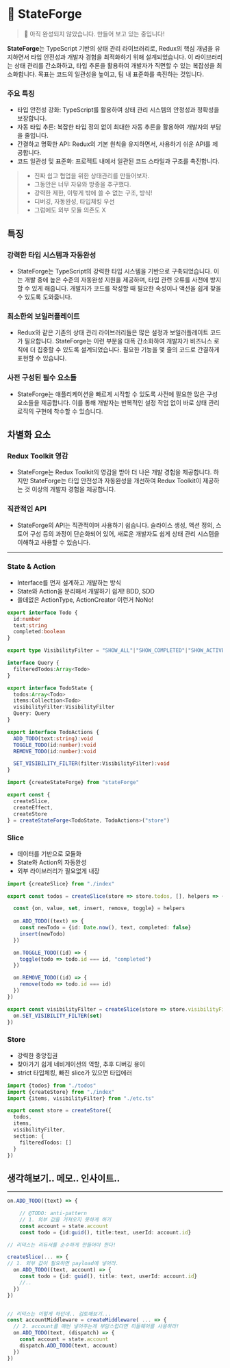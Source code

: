 # 🚧 StateForge

> 📌 아직 완성되지 않았습니다. 만들어 보고 있는 중입니다!

**StateForge**는 TypeScript 기반의 상태 관리 라이브러리로, Redux의 핵심 개념을 유지하면서 타입 안전성과 개발자 경험을 최적화하기 위해 설계되었습니다. 이 라이브러리는 상태 관리를 간소화하고, 타입 추론을 활용하여 개발자가 직면할 수 있는 복잡성을 최소화합니다. 목표는 코드의 일관성을 높이고, 팀 내 표준화를 촉진하는 것입니다.

### 주요 특징
- 타입 안전성 강화: TypeScript를 활용하여 상태 관리 시스템의 안정성과 정확성을 보장합니다.
- 자동 타입 추론: 복잡한 타입 정의 없이 최대한 자동 추론을 활용하여 개발자의 부담을 줄입니다.
- 간결하고 명확한 API: Redux의 기본 원칙을 유지하면서, 사용하기 쉬운 API를 제공합니다.
- 코드 일관성 및 표준화: 프로젝트 내에서 일관된 코드 스타일과 구조를 촉진합니다.

> - 진짜 쉽고 협업을 위한 상태관리를 만들어보자.
> - 그동안은 너무 자유와 방종을 추구했다.
> - 강력한 제한, 이렇게 밖에 쓸 수 없는 구조, 방식!
> - 디버깅, 자동완성, 타입체킹 우선
> - 그럼에도 외부 모듈 의존도 X

## 특징

### 강력한 타입 시스템과 자동완성
- StateForge는 TypeScript의 강력한 타입 시스템을 기반으로 구축되었습니다. 이는 개발 중에 높은 수준의 자동완성 지원을 제공하며, 타입 관련 오류를 사전에 방지할 수 있게 해줍니다. 개발자가 코드를 작성할 때 필요한 속성이나 액션을 쉽게 찾을 수 있도록 도와줍니다.

### 최소한의 보일러플레이트
- Redux와 같은 기존의 상태 관리 라이브러리들은 많은 설정과 보일러플레이트 코드가 필요합니다. StateForge는 이런 부분을 대폭 간소화하여 개발자가 비즈니스 로직에 더 집중할 수 있도록 설계되었습니다. 필요한 기능을 몇 줄의 코드로 간결하게 표현할 수 있습니다.

### 사전 구성된 필수 요소들
- StateForge는 애플리케이션을 빠르게 시작할 수 있도록 사전에 필요한 많은 구성 요소들을 제공합니다. 이를 통해 개발자는 반복적인 설정 작업 없이 바로 상태 관리 로직의 구현에 착수할 수 있습니다.

## 차별화 요소

### Redux Toolkit 영감
- StateForge는 Redux Toolkit의 영감을 받아 더 나은 개발 경험을 제공합니다. 하지만 StateForge는 타입 안전성과 자동완성을 개선하여 Redux Toolkit이 제공하는 것 이상의 개발자 경험을 제공합니다.

### 직관적인 API
- StateForge의 API는 직관적이며 사용하기 쉽습니다. 슬라이스 생성, 액션 정의, 스토어 구성 등의 과정이 단순화되어 있어, 새로운 개발자도 쉽게 상태 관리 시스템을 이해하고 사용할 수 있습니다.

---

### State & Action

- Interface를 먼저 설계하고 개발하는 방식
- State와 Action을 분리해서 개발하기 쉽게! BDD, SDD
- 쓸데없은 ActionType, ActionCreator 이런거 NoNo!

```ts
export interface Todo {
  id:number
  text:string
  completed:boolean
}

export type VisibilityFilter = "SHOW_ALL"|"SHOW_COMPLETED"|"SHOW_ACTIVE"

interface Query {
  filteredTodos:Array<Todo>
}

export interface TodoState {
  todos:Array<Todo>
  items:Collection<Todo>
  visibilityFilter:VisibilityFilter
  Query: Query
}

export interface TodoActions {
  ADD_TODO(text:string):void
  TOGGLE_TODO(id:number):void
  REMOVE_TODO(id:number):void

  SET_VISIBILITY_FILTER(filter:VisibilityFilter):void
}
```

```ts
import {createStateForge} from "stateForge"

export const {
  createSlice,
  createEffect,
  createStore
} = createStateForge<TodoState, TodoActions>("store")
```


### Slice
- 데이터를 기반으로 모듈화
- State와 Action의 자동완성
- 외부 라이브러리가 필요없게 내장

```ts
import {createSlice} from "./index"

export const todos = createSlice(store => store.todos, [], helpers => {

  const {on, value, set, insert, remove, toggle} = helpers
  
  on.ADD_TODO((text) => {
    const newTodo = {id: Date.now(), text, completed: false}
    insert(newTodo)
  })

  on.TOGGLE_TODO((id) => {
    toggle(todo => todo.id === id, "completed")
  })

  on.REMOVE_TODO((id) => {
    remove(todo => todo.id === id)
  })
})

export const visibilityFilter = createSlice(store => store.visibilityFilter, "SHOW_ALL", ({on, set}) => {
  on.SET_VISIBILITY_FILTER(set)
})
```



### Store

- 강력한 중앙집권
- 찾아가기 쉽게 네비게이션의 역할, 추후 디버깅 용이
- strict 타입체킹, 빠진 slice가 있으면 타입에러

```ts
import {todos} from "./todos"
import {createStore} from "./index"
import {items, visibilityFilter} from "./etc.ts"

export const store = createStore({
  todos,
  items,
  visibilityFilter,
  section: {
    filteredTodos: []
  }
})
```

## 생각해보기.. 메모.. 인사이트..

---

```ts
on.ADD_TODO((text) => {

    // @TODO: anti-pattern
    // 1. 외부 값을 가져오지 못하게 하기
    const account = state.account
    const todo = {id:guid(), title:text, userId: account.id} 
```


```ts
// 리덕스는 리듀서를 순수하게 만들어야 한다!

createSlice(... => {
// 1. 외부 값이 필요하면 payload에 넣어라.
  on.ADD_TODO((text, account) => {
    const todo = {id: guid(), title: text, userId: account.id}
    //..
  })
})


// 리덕스는 이렇게 하던데.. 검토해보기...
const accountMiddleware = createMiddleware( ... => {
  // 2. account를 매번 넣어주는게 부담스럽다면 미들웨어를 사용하라!
  on.ADD_TODO(text, (dispatch) => {
    const account = state.account
    dispatch.ADD_TODO(text, account)
  })
})

```

